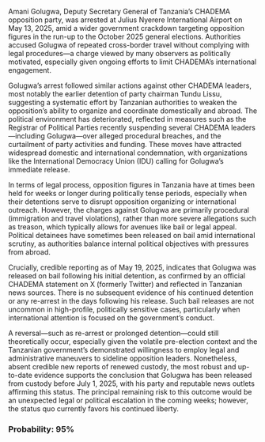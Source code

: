 Amani Golugwa, Deputy Secretary General of Tanzania’s CHADEMA opposition party, was arrested at Julius Nyerere International Airport on May 13, 2025, amid a wider government crackdown targeting opposition figures in the run-up to the October 2025 general elections. Authorities accused Golugwa of repeated cross-border travel without complying with legal procedures—a charge viewed by many observers as politically motivated, especially given ongoing efforts to limit CHADEMA’s international engagement.

Golugwa’s arrest followed similar actions against other CHADEMA leaders, most notably the earlier detention of party chairman Tundu Lissu, suggesting a systematic effort by Tanzanian authorities to weaken the opposition’s ability to organize and coordinate domestically and abroad. The political environment has deteriorated, reflected in measures such as the Registrar of Political Parties recently suspending several CHADEMA leaders—including Golugwa—over alleged procedural breaches, and the curtailment of party activities and funding. These moves have attracted widespread domestic and international condemnation, with organizations like the International Democracy Union (IDU) calling for Golugwa’s immediate release.

In terms of legal process, opposition figures in Tanzania have at times been held for weeks or longer during politically tense periods, especially when their detentions serve to disrupt opposition organizing or international outreach. However, the charges against Golugwa are primarily procedural (immigration and travel violations), rather than more severe allegations such as treason, which typically allows for avenues like bail or legal appeal. Political detainees have sometimes been released on bail amid international scrutiny, as authorities balance internal political objectives with pressures from abroad.

Crucially, credible reporting as of May 19, 2025, indicates that Golugwa was released on bail following his initial detention, as confirmed by an official CHADEMA statement on X (formerly Twitter) and reflected in Tanzanian news sources. There is no subsequent evidence of his continued detention or any re-arrest in the days following his release. Such bail releases are not uncommon in high-profile, politically sensitive cases, particularly when international attention is focused on the government’s conduct.

A reversal—such as re-arrest or prolonged detention—could still theoretically occur, especially given the volatile pre-election context and the Tanzanian government’s demonstrated willingness to employ legal and administrative maneuvers to sideline opposition leaders. Nonetheless, absent credible new reports of renewed custody, the most robust and up-to-date evidence supports the conclusion that Golugwa has been released from custody before July 1, 2025, with his party and reputable news outlets affirming this status. The principal remaining risk to this outcome would be an unexpected legal or political escalation in the coming weeks; however, the status quo currently favors his continued liberty.

### Probability: 95%